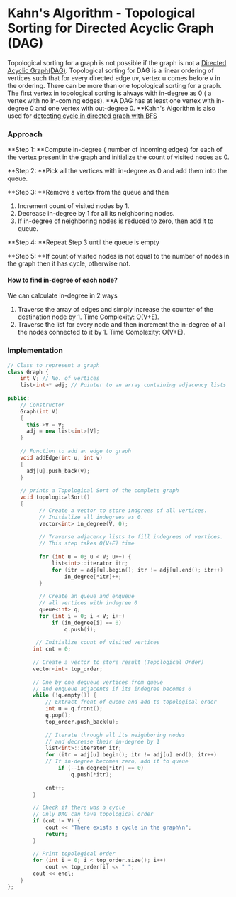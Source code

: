 # Kahn's Algorithm - Topological Sorting for Directed Acyclic Graph (DAG)

Topological sorting for a graph is not possible if the graph is not a [Directed Acyclic Graph(DAG)](../graph-terminology.md#directed-acyclic-graph-dag). Topological sorting for DAG is a linear ordering of vertices such that for every directed edge uv, vertex u comes before v in the ordering. There can be more than one topological sorting for a graph. The first vertex in topological sorting is always with in-degree as 0 ( a vertex with no in-coming edges). **A DAG has at least one vertex with in-degree 0 and one vertex with out-degree 0. **Kahn's Algorithm is also used for [detecting cycle in directed graph with BFS](../../../problem-solutions/graph-problems/detect-cycle-in-a-directed-graph-using-bfs.md)

### Approach

**Step 1: **Compute in-degree ( number of incoming edges) for each of the vertex present in the graph and initialize the count of visited nodes as 0.

**Step 2: **Pick all the vertices with in-degree as 0 and add them into the queue.

**Step 3: **Remove a vertex from the queue and then

1. Increment count of visited nodes by 1.
2. Decrease in-degree by 1 for all its neighboring nodes.
3. If in-degree of neighboring nodes is reduced to zero, then add it to queue.

**Step 4: **Repeat Step 3 until the queue is empty

**Step 5: **If count of visited nodes is not equal to the number of nodes in the graph then it has cycle, otherwise not.

#### How to find in-degree of each node?

We can calculate in-degree in 2 ways

1. Traverse the array of edges and simply increase the counter of the destination node by 1. Time Complexity: O(V+E).
2. Traverse the list for every node and then increment the in-degree of all the nodes connected to it by 1. Time Complexity: O(V+E).

### Implementation

```cpp
// Class to represent a graph
class Graph {
    int V; // No. of vertices
    list<int>* adj; // Pointer to an array containing adjacency lists
  
public:
    // Constructor
    Graph(int V)
    {
      this->V = V;
      adj = new list<int>[V];
    }
  
    // Function to add an edge to graph
    void addEdge(int u, int v)
    {
      adj[u].push_back(v);
    }
    
    // prints a Topological Sort of the complete graph
    void topologicalSort()
    {
          // Create a vector to store indgrees of all vertices.
          // Initialize all indegrees as 0.
          vector<int> in_degree(V, 0);
  
          // Traverse adjacency lists to fill indegrees of vertices.
          // This step takes O(V+E) time
 
          for (int u = 0; u < V; u++) {
              list<int>::iterator itr;
              for (itr = adj[u].begin(); itr != adj[u].end(); itr++)
                  in_degree[*itr]++;
          }
  
          // Create an queue and enqueue
          // all vertices with indegree 0
          queue<int> q;
          for (int i = 0; i < V; i++)
              if (in_degree[i] == 0)
                  q.push(i);
  
         // Initialize count of visited vertices
        int cnt = 0;
  
        // Create a vector to store result (Topological Order)
        vector<int> top_order;
  
        // One by one dequeue vertices from queue
        // and enqueue adjacents if its indegree becomes 0
        while (!q.empty()) {
            // Extract front of queue and add to topological order
            int u = q.front();
            q.pop();
            top_order.push_back(u);
  
            // Iterate through all its neighboring nodes
            // and decrease their in-degree by 1
            list<int>::iterator itr;
            for (itr = adj[u].begin(); itr != adj[u].end(); itr++)    
            // If in-degree becomes zero, add it to queue
                if (--in_degree[*itr] == 0)
                    q.push(*itr);
  
            cnt++;
        }
  
        // Check if there was a cycle
        // Only DAG can have topological order
        if (cnt != V) {
            cout << "There exists a cycle in the graph\n";
            return;
        }
  
        // Print topological order
        for (int i = 0; i < top_order.size(); i++)
            cout << top_order[i] << " ";
        cout << endl;
    }    
};
```
